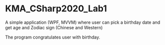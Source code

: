 # KMA_CSharp2020_Lab1
A simple application (WPF, MVVM) where user can pick a birthday date and get age and Zodiac sign (Chinese and Western)

The program congratulates user with birthday.
